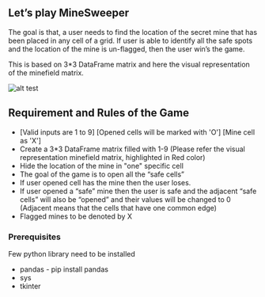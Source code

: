 ## Let’s play MineSweeper

The goal is that, a user needs to find the location of the secret mine that has been placed in any cell of a grid. If user is able to identify all the safe spots and the location of the mine is un-flagged, then the user win’s the game.

This is based on 3*3 DataFrame matrix and here the visual representation of the minefield matrix.

![alt test](https://github.com/wikiAvinasH/GitHub-Repo-Folder/blob/master/MineSweeper.JPG)

## Requirement and Rules of the Game

* [Valid inputs are 1 to 9] [Opened cells will be marked with 'O'] [Mine cell as 'X'] 
* Create a 3*3 DataFrame matrix filled with 1-9 (Please refer the visual representation minefield matrix, highlighted in Red color)
* Hide the location of the mine in "one" specific cell
* The goal of the game is to open all the “safe cells”
* If user opened cell has the mine then the user loses.
* If user opened a “safe” mine then the user is safe and the adjacent “safe cells” will also be “opened” and their values will be changed to 0 (Adjacent means that the cells that have one common edge)
* Flagged mines to be denoted by X

### Prerequisites

Few python library need to be installed
* pandas - pip install pandas
* sys
* tkinter
